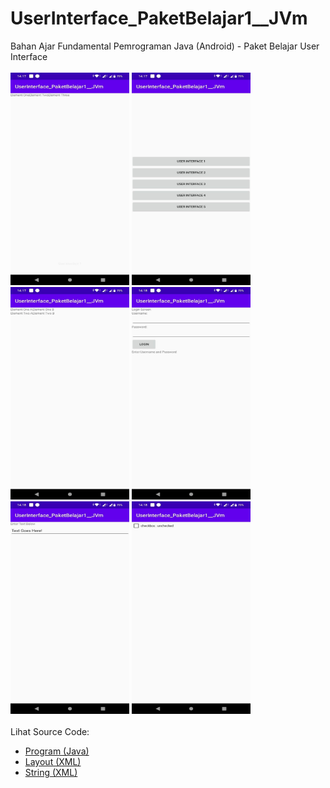# UserInterface_PaketBelajar1__JVm
Bahan Ajar Fundamental Pemrograman Java (Android) - Paket Belajar User Interface<br><br>
<img src="https://github.com/RizkyKhapidsyah/UserInterface_PaketBelajar1__JVm/blob/master/app/result/photo_2020-10-15_14-20-26.jpg" height=340px width=190px>
<img src="https://github.com/RizkyKhapidsyah/UserInterface_PaketBelajar1__JVm/blob/master/app/result/photo_2020-10-15_14-20-31.jpg" height=340px width=190px>
<img src="https://github.com/RizkyKhapidsyah/UserInterface_PaketBelajar1__JVm/blob/master/app/result/photo_2020-10-15_14-20-33.jpg" height=340px width=190px>
<img src="https://github.com/RizkyKhapidsyah/UserInterface_PaketBelajar1__JVm/blob/master/app/result/photo_2020-10-15_14-20-34.jpg" height=340px width=190px>
<img src="https://github.com/RizkyKhapidsyah/UserInterface_PaketBelajar1__JVm/blob/master/app/result/photo_2020-10-15_14-20-36.jpg" height=340px width=190px>
<img src="https://github.com/RizkyKhapidsyah/UserInterface_PaketBelajar1__JVm/blob/master/app/result/photo_2020-10-15_14-20-38.jpg" height=340px width=190px><br><br>
Lihat Source Code:<br>
- <a href="https://github.com/RizkyKhapidsyah/UserInterface_PaketBelajar1__JVm/tree/master/app/src/main/java/com/rizkykhapidsyah/uipb">Program (Java)</a><br>
- <a href="https://github.com/RizkyKhapidsyah/UserInterface_PaketBelajar1__JVm/tree/master/app/src/main/res/layout">Layout (XML)</a><br>
- <a href="https://github.com/RizkyKhapidsyah/UserInterface_PaketBelajar1__JVm/blob/master/app/src/main/res/values/strings.xml">String (XML)</a>

